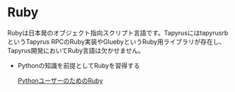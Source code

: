 # Ruby

Rubyは日本発のオブジェクト指向スクリプト言語です。TapyrusにはtapyrusrbというTapyrus RPCのRuby実装やGluebyというRuby用ライブラリが存在し、Tapyrus開発においてRuby言語は欠かせません。

- Pythonの知識を前提としてRubyを習得する

	[PythonユーザーのためのRuby](https://shmn7iii.notion.site/Python-Ruby-8db7eccfadda437c9c36cd059985b922)
